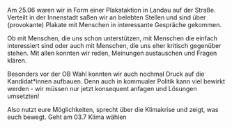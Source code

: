 Am 25.06 waren wir in Form einer Plakataktion in Landau auf der Straße. Verteilt in der Innenstadt saßen wir an belebten Stellen und sind über (provokante) Plakate mit Menschen in interessante Gespräche gekommen.

Ob mit Menschen, die uns schon unterstützen, mit Menschen die einfach interessiert sind oder auch mit Menschen, die uns eher kritisch gegenüber stehen. Mit allen konnten wir reden, Meinungen austauschen und Fragen klären.

Besonders vor der OB Wahl konnten wir auch nochmal Druck auf die Kandidat*innen aufbauen. Denn auch in kommualer Politik kann viel bewirkt werden - wir müssen nur jetzt konsequent anfagen und Lösungen umsetzten!

Also nutzt eure Möglichkeiten, sprecht über die Klimakrise und zeigt, was euch bewegt. Geht am 03.7 Klima wählen
